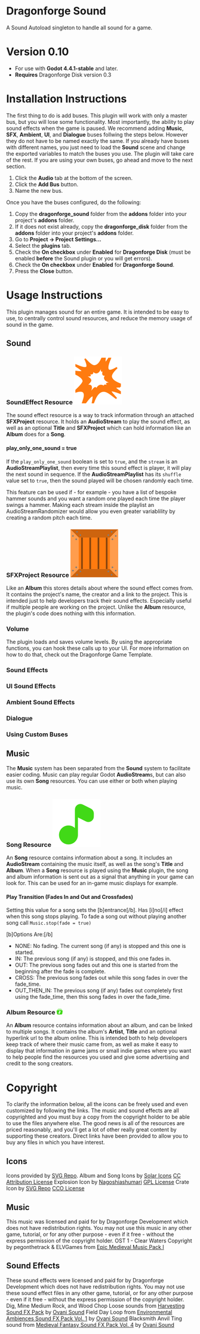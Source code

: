 # Dragonforge Sound
A Sound Autoload singleton to handle all sound for a game.
# Version 0.10
- For use with **Godot 4.4.1-stable** and later.
- **Requires** Dragonforge Disk version 0.3
# Installation Instructions
The first thing to do is add buses. This plugin will work with only a master bus, but you will lose some functionality. Most importantly, the ability to play sound effects when the game is paused. We recommend adding **Music**, **SFX**, **Ambient**, **UI**, and **Dialogue** buses follwing the steps below. However they do not have to be named exactly the same. If you already have buses with different names, you just need to load the **Sound** scene and change the exported variables to match the buses you use. The plugin will take care of the rest. If you are using your own buses, go ahead and move to the next section.
1. Click the **Audio** tab at the bottom of the screen.
2. Click the **Add Bus** button.
3. Name the new bus.

Once you have the buses configured, do the following:
1. Copy the **dragonforge_sound** folder from the **addons** folder into your project's **addons** folder.
2. If it does not exist already, copy the **dragonforge_disk** folder from the **addons** folder into your project's **addons** folder.
3. Go to **Project -> Project Settings...**
4. Select the **plugins** tab.
5. Check the **On checkbox** under **Enabled** for **Dragonforge Disk** (must be enabled **before** the Sound plugin or you will get errors).
6. Check the **On checkbox** under **Enabled** for **Dragonforge Sound**.
7. Press the **Close** button.

# Usage Instructions
This plugin manages sound for an entire game. It is intended to be easy to use, to centrally control sound resources, and reduce the memory usage of sound in the game.

## Sound

### SoundEffect Resource ![Sound Effect Icon](addons/dragonforge_sound/assets/icons/sound-effect.svg)
The sound effect resource is a way to track information through an attached **SFXProject** resource. It holds an **AudioStream** to play the sound effect, as well as an optional **Title** and **SFXProject** which can hold information like an **Album** does for a **Song**.

#### play_only_one_sound = true
If the `play_only_one_sound` boolean is set to `true`, and the `stream` is an **AudioStreamPlaylist**, then every time this sound effect is player, it will play the next sound in sequence. If the **AudioStreamPlaylist** has its `shuffle` value set to `true`, then the sound played will be chosen randomly each time.

This feature can be used if - for example - you have a list of bespoke hammer sounds and you want a random one played each time the player swings a hammer. Making each stream inside the playlist an AudioStreamRandomizer would allow you even greater variablility by creating a random pitch each time.

### SFXProject Resource ![Sound Effect Project Icon](addons/dragonforge_sound/assets/icons/crate.svg)
Like an **Album** this stores details about where the sound effect comes from. It contains the project's name, the creator and a link to the project. This is intended just to help developers track their sound effects. Especially useful if multiple people are working on the project. Unlike the **Album** resource, the plugin's code does nothing with this information.

### Volume
The plugin loads and saves volume levels. By using the appropriate functions, you can hook these calls up to your UI. For more information on how to do that, check out the Dragonforge Game Template.

### Sound Effects

### UI Sound Effects

### Ambient Sound Effects

### Dialogue

### Using Custom Buses

## Music
The **Music** system has been separated from the **Sound** system to facilitate easier coding. Music can play regular Godot **AudioStream**s, but can also use its own **Song** resources. You can use either or both when playing music.

### Song Resource ![Song Icon](addons/dragonforge_sound/assets/icons/song.svg)
An **Song** resource contains information about a song. It includes an **AudioStream** containing the music itself, as well as the song's **Title** and **Album**. When a **Song** resource is played using the **Music** plugin, the song and album information is sent out as a signal that anything in your game can look for. This can be used for an in-game music displays for example.

#### Play Transition (Fades In and Out and Crossfades)
Setting this value for a song sets the [b]entrance[/b]. Has [i]no[/i] effect when this song stops playing. To fade a song out without playing another song call `Music.stop(fade = true)`

[b]Options Are:[/b]
- NONE: No fading. The current song (if any) is stopped and this one is started.
- IN: The previous song (if any) is stopped, and this one fades in.
- OUT: The previous song fades out and this one is started from the beginning after the fade is complete.
- CROSS: The previous song fades out while this song fades in over the fade_time.
- OUT_THEN_IN: The previous song (if any) fades out completely first using the fade_time, then this song fades in over the fade_time.

### Album Resource ![Album Icon](addons/dragonforge_sound/assets/icons/album.png)
An **Album** resource contains information about an album, and can be linked to multiple songs. It contains the album's **Artist**, **Title** and an optional hyperlink url to the album online. This is intended both to help developers keep track of where their music came from, as well as make it easy to display that information in game jams or small indie games where you want to help people find the resources you used and give some advertising and credit to the song creators.

# Copyright
To clarify the information below, all the icons can be freely used and even customized by following the links. The music and sound effects are all copyrighted and you must buy a copy from the copyright holder to be able to use the files anywhere else. The good news is all of the resources are priced reasonably, and you'll get a lot of other really great content by supporting these creators. Direct links have been provided to allow you to buy any files in which you have interest.

## Icons
Icons provided by [SVG Repo](https://www.svgrepo.com/).
Album and Song Icons by [Solar Icons](https://www.svgrepo.com/author/Solar%20Icons/) [CC Attribution License](https://www.svgrepo.com/page/licensing/#CC%20Attribution)
Explosion Icon by [Nagoshiashumari](https://www.svgrepo.com/author/nagoshiashumari/) [GPL License](https://www.svgrepo.com/page/licensing/#GPL)
Crate Icon by [SVG Repo](https://www.svgrepo.com/) [CCO License](https://www.svgrepo.com/page/licensing/#CC0)

## Music
This music was licensed and paid for by Dragonforge Development which does not have redistribution rights. You may not use this music in any other game, tutorial, or for any other purpose - even if it free - without the express permission of the copyright holder.
OST 1 - Clear Waters Copyright by pegonthetrack & ELVGames from [Epic Medieval Music Pack I](https://elvgames.itch.io/epic-medieval-music-pack)

## Sound Effects
These sound effects were licensed and paid for by Dragonforge Development which does not have redistribution rights. You may not use these sound effect files in any other game, tutorial, or for any other purpose - even if it free - without the express permission of the copyright holder.
Dig, Mine Medium Rock, and Wood Chop Loose sounds from [Harvesting Sound FX Pack](https://ovanisound.com/products/harvesting-sound-fx-pack) by [Ovani Sound](https://ovanisound.com/)
Field Day Loop from [Environmental Ambiences Sound FX Pack Vol. 1](https://ovanisound.com/products/environmental-ambiences-sound-fx-pack-vol-1) by [Ovani Sound](https://ovanisound.com/)
Blacksmith Anvil Ting sound from [Medieval Fantasy Sound FX Pack Vol. 4](https://ovanisound.com/products/medieval-fantasy-sound-fx-pack-vol-4) by [Ovani Sound](https://ovanisound.com/)
